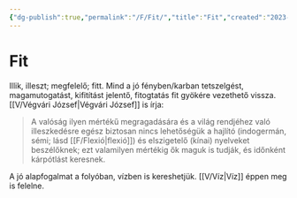 ```yaml
---
{"dg-publish":true,"permalink":"/F/Fit/","title":"Fit","created":"2023-11-03T05:20","updated":"2023-12-15T01:37"}
---
```



# Fit

Illik, illeszt; megfelelő; fitt. Mind a jó fényben/karban tetszelgést, magamutogatást, kifitítást jelentő, fitogtatás fit gyökére vezethető vissza. [[V/Végvári József\|Végvári József]] is írja:  
> A valóság ilyen mértékű megragadására és a világ rendjéhez való illeszkedésre egész biztosan nincs lehetőségük a hajlító (indogermán, sémi; lásd [[F/Flexió\|flexió]]) és elszigetelő (kínai) nyelveket beszélőknek; ezt valamilyen mértékig ők maguk is tudják, és időnként kárpótlást keresnek.  

A jó alapfogalmat a folyóban, vízben is kereshetjük. [[V/Víz\|Víz]] éppen meg is felelne.  